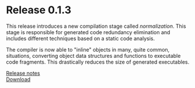 Release 0.1.3
=============

This release introduces a new compilation stage called _normalization_. This
stage is responsible for generated code redundancy elimination and includes
different techniques based on a static code analysis.

The compiler is now able to "inline" objects in many, quite common, situations,
converting object data structures and functions to executable code fragments.
This drastically reduces the size of generated executables.

[Release notes](/releases/0.1.3.html)  
[Download](/downloads.html)
